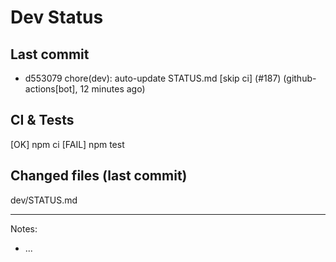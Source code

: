 # Dev Status

## Last commit
- d553079 chore(dev): auto-update STATUS.md [skip ci] (#187) (github-actions[bot], 12 minutes ago)
## CI & Tests
[OK] npm ci
[FAIL] npm test

## Changed files (last commit)
dev/STATUS.md

---
Notes:
- ...
